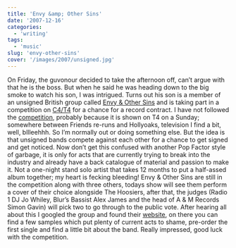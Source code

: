 ```yaml
---
title: 'Envy &amp; Other Sins'
date: '2007-12-16'
categories:
  - 'writing'
tags:
  - 'music'
slug: 'envy-other-sins'
cover: '/images/2007/unsigned.jpg'
---
```


On Friday, the guvonour decided to take the afternoon off, can’t argue with that he is the boss. But when he said he was heading down to the big smoke to watch his son, I was intrigued. Turns out his son is a member of an unsigned British group called [Envy & Other Sins](https://www.mobileact.co.uk/bands/Envy-And-Other-Sins) and is taking part in a competition on [C4/T4](https://www.channel4.com/entertainment/t4/) for a chance for a record contract. I have not followed the [competition](https://www.mobileact.co.uk/), probably because it is shown on T4 on a Sunday; somewhere between Friends re-runs and Hollyoaks, television I find a bit, well, bllleehhh. So I’m normally out or doing something else. But the idea is that unsigned bands compete against each other for a chance to get signed and get noticed. Now don’t get this confused with another Pop Factor style of garbage, it is only for acts that are currently trying to break into the industry and already have a back catalogue of material and passion to make it. Not a one-night stand solo artist that takes 12 months to put a half-assed album together; my heart is fecking bleeding! Envy & Other Sins are still in the competition along with three others, todays show will see them perform a cover of their choice alongside The Hoosiers, after that, the judges (Radio 1 DJ Jo Whiley, Blur’s Bassist Alex James and the head of A & M Records Simon Gavin) will pick two to go through to the public vote. After hearing all about this I googled the group and found their [website](https://www.envyandothersins.co.uk/), on there you can find a few samples which put plenty of current acts to shame, pre-order the first single and find a little bit about the band. Really impressed, good luck with the competition.
